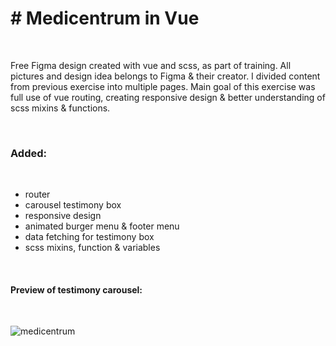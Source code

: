 <h1># Medicentrum in Vue</h1>
<br />
<p>Free Figma design created with vue and scss, as part of training. All pictures and design idea belongs to Figma & their creator.
I divided content from previous exercise into multiple pages. Main goal of this exercise was full use of vue routing, creating responsive design & better understanding of scss mixins & functions.</p>
<br />
<h3>Added:</h3>
<br />
<ul>
  <li>router</li>
  <li>carousel testimony box</li>
  <li>responsive design</li>
  <li>animated burger menu & footer menu</li>
  <li>data fetching for testimony box</li>
  <li>scss mixins, function & variables</li>
</ul>
<br />
<h4>Preview of testimony carousel:</h4>
<br />

![medicentrum](https://user-images.githubusercontent.com/76999282/148052391-e81a87c6-6e87-4668-a02b-2935b1ea761e.png)
